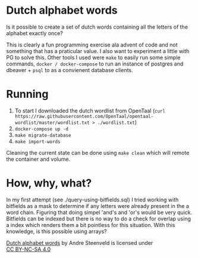 # Dutch alphabet words

Is it possible to create a set of dutch words containing all the letters of the alphabet exactly once? 

This is clearly a fun programming exercise ala advent of code and not something that has a praticular value. I also want to experiment a little with PG to solve this. Other tools I used were `make` to easily run some simple commands, `docker / docker-compose` to run an instance of postgres and dbeaver + `psql` to as a convienent database clients.

# Running 

1. To start I downloaded the dutch wordlist from OpenTaal (`curl https://raw.githubusercontent.com/OpenTaal/opentaal-wordlist/master/wordlist.txt > ./wordlist.txt`)
2. `docker-compose up -d`
2. `make migrate-database`
3. `make import-words`

Cleaning the current state can be done using `make clean` which will remote the container and volume.

# How, why, what?

In my first attempt (see ./query-using-bitfields.sql) I tried working with bitfields as a mask to determine if any letters were already present in the a word chain. Figuring that doing simpel 'and's and 'or's would be very quick. Bitfields can be indexed but there is no way to do a check for overlap using a index which renders them a bit pointless for this situation. With this knowledge, is this possible using arrays?

<p xmlns:cc="http://creativecommons.org/ns#" xmlns:dct="http://purl.org/dc/terms/"><a property="dct:title" rel="cc:attributionURL" href="https://github.com/AndreSteenveld/dutch-alphabet-words">Dutch alphabet words</a> by <span property="cc:attributionName">Andre Steenveld</span> is licensed under <a href="http://creativecommons.org/licenses/by-nc-sa/4.0/?ref=chooser-v1" target="_blank" rel="license noopener noreferrer" style="display:inline-block;">CC BY-NC-SA 4.0</a></p>
